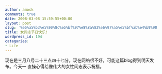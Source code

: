 ```yaml
---
author: amosk
comments: true
date: 2008-03-08 15:59:55+00:00
layout: post
slug: '%e5%a5%b3%e5%90%8c%e5%bf%97%e8%8a%82%e6%97%a5%e5%bf%ab%e4%b9%90'
title: 女同志节日快乐!
wordpress_id: 194
categories:
- Life
---
```


现在是三月八号二十三点四十七分，现在网络很不好，可能这篇blog得到明天发布。今天一 直操心得给像伟大的女性同志表示祝福。
